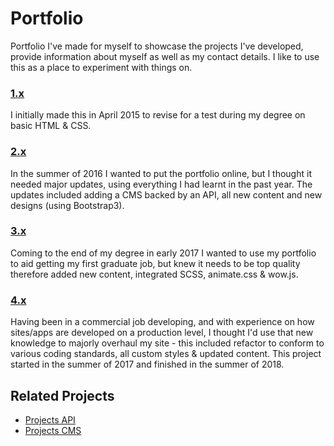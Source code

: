 # Portfolio

Portfolio I've made for myself to showcase the projects I've developed, provide information about myself as well as my contact details. I like to use this as a place to experiment with things on.

### [1.x](https://github.com/jahidulpabelislam/portfolio/tree/releases/tag/v1)

I initially made this in April 2015 to revise for a test during my degree on basic HTML &amp; CSS.

### [2.x](https://github.com/jahidulpabelislam/portfolio/tree/releases/tag/v2)

In the summer of 2016 I wanted to put the portfolio online, but I thought it needed major updates, using everything I had learnt in the past year. The updates included adding a CMS backed by an API, all new content and new designs (using Bootstrap3).

### [3.x](https://github.com/jahidulpabelislam/portfolio/tree/releases/tag/v3)

Coming to the end of my degree in early 2017 I wanted to use my portfolio to aid getting my first graduate job, but knew it needs to be top quality therefore added new content, integrated SCSS, animate.css &amp; wow.js.

### [4.x](https://github.com/jahidulpabelislam/portfolio/tree/releases/tag/v4)

Having been in a commercial job developing, and with experience on how sites/apps are developed on a production level, I thought I'd use that new knowledge to majorly overhaul my site - this included refactor to conform to various coding standards, all custom styles & updated content. This project started in the summer of 2017 and finished in the summer of 2018.

## Related Projects

- [Projects API](https://github.com/jahidulpabelislam/portfolio-api)
- [Projects CMS](https://github.com/jahidulpabelislam/portfolio-cms)
